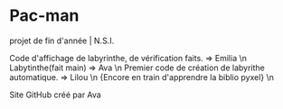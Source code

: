 # Pac-man
projet de fin d'année | N.S.I.

Code d'affichage de labyrinthe, de vérification faits. => Emilia \n
Labytinthe(fait main) => Ava \n
Premier code de création de labyrithe automatique. => Lilou \n
{Encore en train d'apprendre la biblio pyxel} \n


Site GitHub créé par Ava
